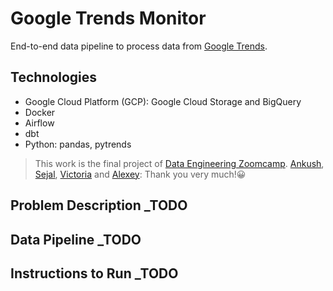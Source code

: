 # Google Trends Monitor

End-to-end data pipeline to process data from [Google Trends](https://trends.google.com).

## Technologies
- Google Cloud Platform (GCP): Google Cloud Storage and BigQuery
- Docker
- Airflow
- dbt
- Python: pandas, pytrends

> This work is the final project of [Data Engineering Zoomcamp](https://github.com/DataTalksClub/data-engineering-zoomcamp). 
[Ankush](https://linkedin.com/in/ankushkhanna2), [Sejal](https://linkedin.com/in/vaidyasejal), [Victoria](https://www.linkedin.com/in/victoriaperezmola/) and [Alexey](https://linkedin.com/in/agrigorev): Thank you very much!😀

## Problem Description _TODO

## Data Pipeline _TODO

## Instructions to Run _TODO
